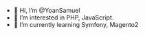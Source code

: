- 👋 Hi, I’m @YoanSamuel
- 👀 I’m interested in PHP, JavaScript.
- 🌱 I’m currently learning Symfony, Magento2
